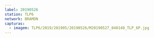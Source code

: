 ```yaml
---
label: 20190526
station: TLP6
network: BRAMON
capturas:
  - imagem: TLP6/2019/201905/20190526/M20190527_040140_TLP_6P.jpg
---
```


